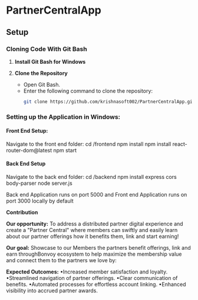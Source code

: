 # PartnerCentralApp

## Setup

### Cloning Code With Git Bash

1. **Install Git Bash for Windows**

2. **Clone the Repository**
   - Open Git Bash.
   - Enter the following command to clone the repository:
     ```sh
     git clone https://github.com/krishnasoft002/PartnerCentralApp.git
     ```

### Setting up the Application in Windows:
 
#### Front End Setup:
 Navigate to the front end folder:
 cd /frontend
npm install
npm install react-router-dom@latest
npm start

 ####  Back End Setup
Navigate to the back end folder:
cd /backend
npm install express cors body-parser
node server.js

Back end Application runs on port 5000  and Front end Application runs on port 3000 locally by default

**Contribution**

**Our opportunity:**
To address a distributed partner digital experience and create a "Partner Central" where members can swiftly and easily learn about our partner offerings how it benefits them, link and start earning!
 
**Our goal:**
Showcase to our Members the partners benefit offerings, link and earn throughBonvoy ecosystem to help maximize the membership value and connect them to the partners we love by:

**Expected Outcomes:**
•Increased member satisfaction and loyalty.
•Streamlined navigation of partner offerings.
•Clear communication of benefits.
•Automated processes for effortless account linking.
•Enhanced visibility into accrued partner awards.
